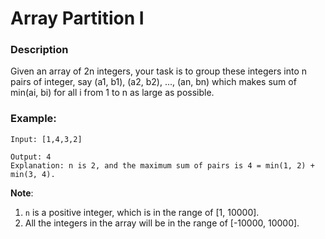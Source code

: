 # Array Partition I

### Description
Given an array of 2n integers, your task is to group these integers into n pairs of integer, say (a1, b1), (a2, b2), ..., (an, bn) which makes sum of min(ai, bi) for all i from 1 to n as large as possible.

### Example:
```
Input: [1,4,3,2]

Output: 4
Explanation: n is 2, and the maximum sum of pairs is 4 = min(1, 2) + min(3, 4).
```

**Note**:
1. `n` is a positive integer, which is in the range of [1, 10000].
2. All the integers in the array will be in the range of [-10000, 10000].
